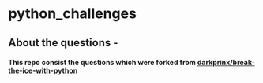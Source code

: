 # python_challenges
## About the questions -
#### This repo consist the questions which were forked from [darkprinx/break-the-ice-with-python](https://github.com/darkprinx/break-the-ice-with-python)